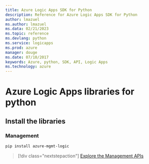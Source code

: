 ```yaml
---
title: Azure Logic Apps SDK for Python
description: Reference for Azure Logic Apps SDK for Python
author: lmazuel
ms.author: lmazuel
ms.data: 02/21/2023
ms.topic: reference
ms.devlang: python
ms.service: logicapps
ms.prod: azure
manager: douge
ms.date: 07/10/2017
keywords: Azure, python, SDK, API, Logic Apps
ms.technology: azure
---
```

# Azure Logic Apps libraries for python

## Install the libraries


### Management

```bash
pip install azure-mgmt-logic
```
> [!div class="nextstepaction"]
> [Explore the Management APIs](/python/api/overview/azure/logicapps/management)
